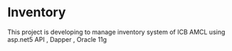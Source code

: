 # Inventory
This project is developing to manage inventory system of ICB AMCL using asp.net5 API , Dapper , Oracle 11g
